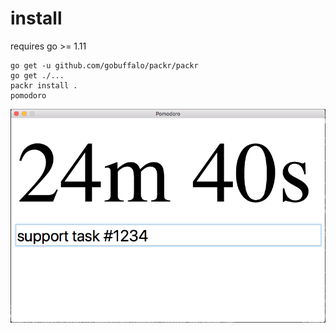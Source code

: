 # install

requires go >= 1.11

```
go get -u github.com/gobuffalo/packr/packr
go get ./...
packr install .
pomodoro
```

 ![screenshot](pomodoro-screenshot.png)